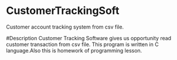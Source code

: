 # CustomerTrackingSoft
Customer account tracking system from csv file.

#Description
Customer Tracking Software gives us opportunity read customer transaction from csv file.
This program is written in C language.Also this is homework of programming lesson.


